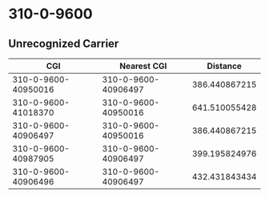 # 310-0-9600
## Unrecognized Carrier


| CGI | Nearest CGI | Distance |
|-----|-------------|----------|
| 310-0-9600-40950016 | 310-0-9600-40906497 | 386.440867215 |
| 310-0-9600-41018370 | 310-0-9600-40950016 | 641.510055428 |
| 310-0-9600-40906497 | 310-0-9600-40950016 | 386.440867215 |
| 310-0-9600-40987905 | 310-0-9600-40906497 | 399.195824976 |
| 310-0-9600-40906496 | 310-0-9600-40906497 | 432.431843434 |
